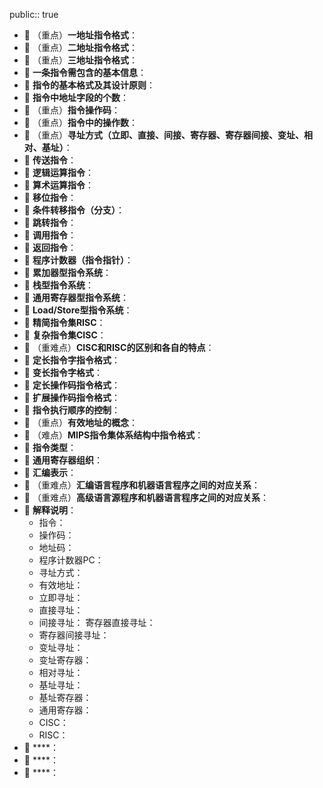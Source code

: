 public:: true

- 🔵 （重点）**一地址指令格式**：
- 🔵 （重点）**二地址指令格式**：
- 🔵 （重点）**三地址指令格式**：
- 🔵 **一条指令需包含的基本信息**：
- 🔵 **指令的基本格式及其设计原则**：
- 🔵 **指令中地址字段的个数**：
- 🔵 （重点）**指令操作码**：
- 🔵 （重点）**指令中的操作数**：
- 🔵 （重点）**寻址方式（立即、直接、间接、寄存器、寄存器间接、变址、相对、基址）**：
- 🔵 **传送指令**：
- 🔵 **逻辑运算指令**：
- 🔵 **算术运算指令**：
- 🔵 **移位指令**：
- 🔵 **条件转移指令（分支）**：
- 🔵 **跳转指令**：
- 🔵 **调用指令**：
- 🔵 **返回指令**：
- 🔵 **程序计数器（指令指针）**：
- 🔵 **累加器型指令系统**：
- 🔵 **栈型指令系统**：
- 🔵 **通用寄存器型指令系统**：
- 🔵 **Load/Store型指令系统**：
- 🔵 **精简指令集RISC**：
- 🔵 **复杂指令集CISC**：
- 🔵 （重难点）**CISC和RISC的区别和各自的特点**：
- 🔵 **定长指令字指令格式**：
- 🔵 **变长指令字格式**：
- 🔵 **定长操作码指令格式**：
- 🔵 **扩展操作码指令格式**：
- 🔵 **指令执行顺序的控制**：
- 🔵 （重点）**有效地址的概念**：
- 🔵 （难点）**MIPS指令集体系结构中指令格式**：
- 🔵 **指令类型**：
- 🔵 **通用寄存器组织**：
- 🔵 **汇编表示**：
- 🔵 （重难点）**汇编语言程序和机器语言程序之间的对应关系**：
- 🔵 （重难点）**高级语言源程序和机器语言程序之间的对应关系**：
- 🔵 **解释说明**：
	- 指令：
	- 操作码：
	- 地址码：
	- 程序计数器PC：
	- 寻址方式：
	- 有效地址：
	- 立即寻址：
	- 直接寻址：
	- 间接寻址：
	  寄存器直接寻址：
	- 寄存器间接寻址：
	- 变址寻址：
	- 变址寄存器：
	- 相对寻址：
	- 基址寻址：
	- 基址寄存器：
	- 通用寄存器：
	- CISC：
	- RISC：
- 🔵 ****：
- 🔵 ****：
- 🔵 ****：
